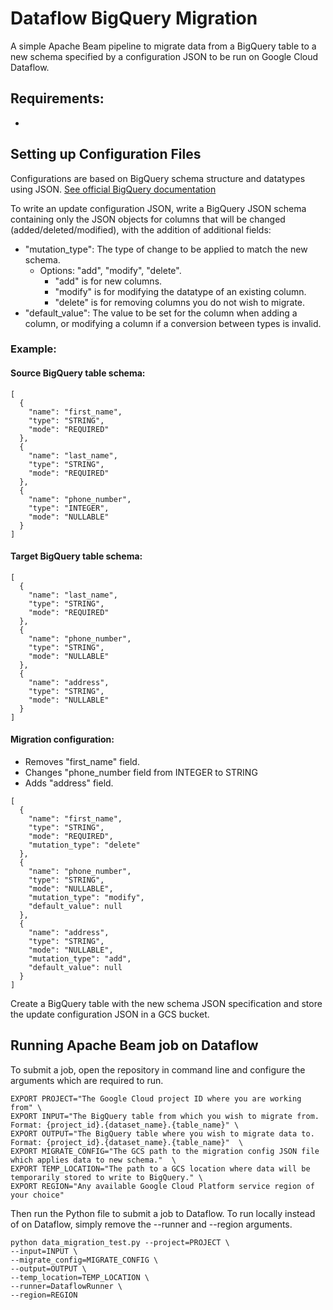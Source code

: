 # Dataflow BigQuery Migration
A simple Apache Beam pipeline to migrate data from a BigQuery table to a new schema specified by a configuration JSON to be run on Google Cloud Dataflow.

## Requirements:
-

## Setting up Configuration Files
Configurations are based on BigQuery schema structure and datatypes using JSON. [See official BigQuery documentation](https://cloud.google.com/bigquery/docs/schemas#specifying_a_json_schema_file)

To write an update configuration JSON, write a BigQuery JSON schema containing only the JSON objects for columns that will be changed (added/deleted/modified), with the addition of additional fields: 
- "mutation_type": The type of change to be applied to match the new schema.
  - Options: "add", "modify", "delete".
    - "add" is for new columns.
    - "modify" is for modifying the datatype of an existing column.
    - "delete" is for removing columns you do not wish to migrate.
- "default_value": The value to be set for the column when adding a column, or modifying a column if a conversion between types is invalid.

### Example:
#### Source BigQuery table schema:
```
[
  {
    "name": "first_name",
    "type": "STRING",
    "mode": "REQUIRED"
  },
  {
    "name": "last_name",
    "type": "STRING",
    "mode": "REQUIRED"
  },
  {
    "name": "phone_number",
    "type": "INTEGER",
    "mode": "NULLABLE"
  }
]
```

#### Target BigQuery table schema:
```
[
  {
    "name": "last_name",
    "type": "STRING",
    "mode": "REQUIRED"
  },
  {
    "name": "phone_number",
    "type": "STRING",
    "mode": "NULLABLE"
  },
  {
    "name": "address",
    "type": "STRING",
    "mode": "NULLABLE"
  }
]
```

#### Migration configuration:
- Removes "first_name" field.
- Changes "phone_number field from INTEGER to STRING
- Adds "address" field.
```
[
  {
    "name": "first_name",
    "type": "STRING",
    "mode": "REQUIRED",
    "mutation_type": "delete"
  },
  {
    "name": "phone_number",
    "type": "STRING",
    "mode": "NULLABLE",
    "mutation_type": "modify",
    "default_value": null
  },
  {
    "name": "address",
    "type": "STRING",
    "mode": "NULLABLE",
    "mutation_type": "add",
    "default_value": null
  }
]
```
Create a BigQuery table with the new schema JSON specification and store the update configuration JSON in a GCS bucket.

## Running Apache Beam job on Dataflow
To submit a job, open the repository in command line and configure the arguments which are required to run.

```
EXPORT PROJECT="The Google Cloud project ID where you are working from" \
EXPORT INPUT="The BigQuery table from which you wish to migrate from. Format: {project_id}.{dataset_name}.{table_name}" \
EXPORT OUTPUT="The BigQuery table where you wish to migrate data to. Format: {project_id}.{dataset_name}.{table_name}"  \
EXPORT MIGRATE_CONFIG="The GCS path to the migration config JSON file which applies data to new schema."  \
EXPORT TEMP_LOCATION="The path to a GCS location where data will be temporarily stored to write to BigQuery." \
EXPORT REGION="Any available Google Cloud Platform service region of your choice"
```

Then run the Python file to submit a job to Dataflow. To run locally instead of on Dataflow, simply remove the --runner and --region arguments.
```
python data_migration_test.py --project=PROJECT \
--input=INPUT \
--migrate_config=MIGRATE_CONFIG \
--output=OUTPUT \
--temp_location=TEMP_LOCATION \
--runner=DataflowRunner \
--region=REGION
```
